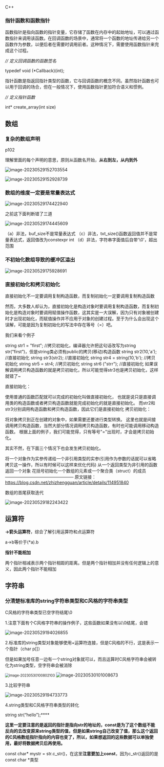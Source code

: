 C++



### 指针函数和函数指针

函数指针是指向函数的指针变量，它存储了函数在内存中的起始地址，可以通过函数指针来调用该函数。在回调函数的场景中，通常将一个函数的地址传递给另一个函数作为参数，以便后者在需要时调用前者。这种情况下，需要使用函数指针来完成这个过程。

*// 定义回调函数的函数签名*

typedef void (*Callback)(int);

指针函数是指返回指针类型的函数，它与回调函数的概念不同。虽然指针函数也可以用于回调的场合，但在一般情况下，使用函数指针更加符合语义和惯例。

*// 定义指针函数* 

int* create_array(int size)



## 数组

### 复杂的数组声明

p102

理解里面的每个声明的意思，原则从函数名开始，**从右到左，从内到外**

<img src="image/C++牢记.assets/image-20230529152703554.png" alt="image-20230529152703554"  />

![image-20230529152928739](image/C++牢记.assets/image-20230529152928739.png)

### 数组的维度一定要是常量表达式

![image-20230529174422940](image/C++牢记.assets/image-20230529174422940.png)

之前这下面判断错了三道

![image-20230529174445609](image/C++牢记.assets/image-20230529174445609.png)

（a）非法，buf_size不是常量表达式  （c）非法，txt_size()函数返回值并不是常量表达式，返回值改为constexpr int  （d）非法，字符串字面值后自带'\0'，超出范围

### 不初始化数组导致的缓冲区溢出

![image-20230529175928691](image/C++牢记.assets/image-20230529175928691.png)

### 直接初始化和拷贝初始化

直接初始化不一定要调用复制构造函数，而复制初始化一定要调用复制构造函数

然而，大多数人却认为，直接初始化是构造对象时要调用复制构造函数，而复制初始化是构造对象时要调用赋值操作函数，这其实是一大误解，因为只有对象被创建时才出现初始化，而赋值操作并不应用于对象的创建过程。至于为什么会出现这个误解，可能是因为复制初始化的写法中存在等号（=）吧。

我们来看个例子

string  str1 = "first";    //拷贝初始化，编译器允许把这句话改写为string str(“first”)，但是string类必须有public的拷贝(移动)构造函数
string  str2(10,'a');     //直接初始化
string  str3(str2);      //直接初始化
string  str4 = string(10,'b');  //拷贝初始化
string  str5 = str4;        //拷贝初始化
string  str6 ("strr");       //直接初始化
如果误解调用拷贝构造函数的就是拷贝初始化，所以可能觉得str3也是拷贝初始化，这样就错了~

直接初始化：

使用普通的函数匹配就可以完成的初始化叫做直接初始化，
也就是说只是直接调用类的构造函数或者拷贝构造函数就能完成初始化的就是直接初始化。
而str2和str3分别调用构造函数和拷贝构造函数，因此它们是直接初始化
拷贝初始化：

将对象拷贝到正在创建的对象中，如果需要还要进行类型转换。
这里也就是间接调用拷贝构造函数，当然大部分情况调用拷贝构造函数，有时也可能调用移动构造函数。
根据上面的例子，我们可能觉得，只有等号"="出现时，才会是拷贝初始化。

其实不然，在下面三个情况下也会发生拷贝初始化。

将一个对象作为实参传递给一个非引用类型的实参(引用作为参数的话就可以省略拷贝这一操作，所以有时候可以这样来优化代码)
从一个返回类型为非引用的函数返回一个对象
花括号初始化一个数组的元素或一个聚合类（struct）的成员
————————————————
原文链接：https://blog.csdn.net/zhizhengguan/article/details/114951840

数组的首尾获取迭代

![image-20230529182243422](image/C++牢记.assets/image-20230529182243422.png)

## 运算符

**->箭头运算符**，综合了解引用运算符和点运算符

a->b等价于(*a).b



**指针不能相加**

两个指针相减表示两个指针相距的距离。但是两个指针相加并没有任何逻辑上的意义，因此两个指针不能相加



## 字符串

### 分清楚标准库的string字符串类型和C风格的字符串类型

C风格的字符串类型已空字符结尾\0

1.注意下面有个C风格字符串的操作例子，这些函数如果没有以\0结尾，会错

![image-20230529194026855](image/C++牢记.assets/image-20230529194026855.png)

2.标准库的string类型对象能够使用+运算符连接，但是C风格的不行，这是表示一个指针（char p[]）

但是如果加号任意一边有一个string对象就可以，而且运算时C风格字符串会被转化为string类型，空字符串会被消除



<img src="image/C++牢记.assets/image-20230530100802103.png" alt="image-20230530100802103" style="zoom:80%;" />

<img src="image/C++牢记.assets/image-20230530101008673.png" alt="image-20230530101008673"  />

3.比较字符串

![image-20230529194733773](image/C++牢记.assets/image-20230529194733773.png)

4.string类型和C风格字符串类型的转化

string str(“hello”);****

**这里一定要注意的是返回的指针是指向str的地址的，const是为了这个数组不能反向的去改变原来string类型的值，但是如果string自己改变了值，那么这个返回的C风格数组指针指向的内容也变了，所以，如果想返回的这些数据可以单独使用，最好将数据拷贝后再使用。**

const char* mystr = str.c_str()，在这里**注意要加上const**，因为c_str()返回的是const char *类型
